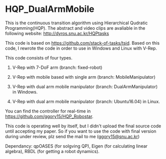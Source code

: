 # HQP_DualArmMobile

This is the continuous transition algorithm using Hierarchical Qudratic Programming(HQP).
The abstract and video clips are avaliable in the following website: http://dyros.snu.ac.kr/HQPtasks

This code is based on https://github.com/stack-of-tasks/tsid. 
Based on this code, I rewrote the code in order to use in Windows and Linux with V-Rep.

This code consists of four types.

1) V-Rep with 7-DoF arm (branch: fixed-robot)

2) V-Rep with mobile based with single arm (branch: MobileManipulator)

3) V-Rep with dual arm mobile manipulator (branch: DualArmManipulator) in Windows.

4) V-Rep with dual arm mobile manipulator (branch: Ubuntu16.04) in Linux.

You can find the controller for real-time in https://github.com/ggory15/HQP_Robostar. 

This code is operating well by itself, but I didn't upload the final source code until accepting my paper. So if you want to use the code with final version during under review, plz send the mail to me (ggory15@snu.ac.kr)

Dependancy: qpOASES (for solgving QP), Eigen (for calculating linear algebra), RBDL (for getting a robot dynamics).
